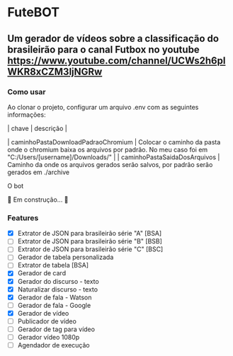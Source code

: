 <!-- ![alt text](https://github.com/michelsantana/futbot/blob/[branch]/image.jpg?raw=true) -->

# FuteBOT

## Um gerador de vídeos sobre a classificação do brasileirão para o canal Futbox no youtube https://www.youtube.com/channel/UCWs2h6plWKR8xCZM3ljNGRw

### Como usar
Ao clonar o projeto, configurar um arquivo .env com as seguintes informações:

| chave                               | descrição                                                                                                                    |

| caminhoPastaDownloadPadraoChromium  | Colocar o caminho da pasta onde o chromium baixa os arquivos por padrão. No meu caso foi em "C:/Users/[username]/Downloads/" | 
| caminhoPastaSaidaDosArquivos        | Caminho da onde os arquivos gerados serão salvos, por padrão serão gerados em ./archive

O bot 

🚧  Em construção...  🚧


### Features

- [x] Extrator de JSON para brasileirão série "A" [BSA]
- [ ] Extrator de JSON para brasileirão série "B" [BSB]
- [ ] Extrator de JSON para brasileirão série "C" [BSC]
- [ ] Gerador de tabela personalizada
- [ ] Extrator de tabela [BSA]
- [x] Gerador de card 
- [x] Gerador do discurso - texto
- [x] Naturalizar discurso - texto
- [x] Gerador de fala - Watson
- [ ] Gerador de fala - Google 
- [x] Gerador de vídeo
- [ ] Publicador de vídeo
- [ ] Gerador de tag para vídeo
- [ ] Gerador vídeo 1080p
- [ ] Agendador de execução